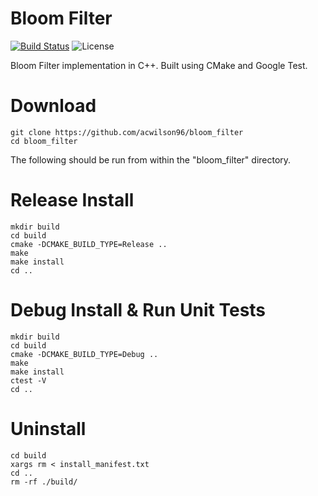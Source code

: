 # Bloom Filter
[![Build Status](https://travis-ci.com/rdtscp/bloom_filter.svg?branch=master)](https://travis-ci.com/rdtscp/bloom_filter)
![License](https://img.shields.io/badge/License-MIT-brightgreen.svg)

Bloom Filter implementation in C++. Built using CMake and Google Test. 

# Download
```
git clone https://github.com/acwilson96/bloom_filter
cd bloom_filter
```
The following should be run from within the "bloom_filter" directory.
# Release Install
```
mkdir build
cd build
cmake -DCMAKE_BUILD_TYPE=Release ..
make
make install
cd ..
```
# Debug Install & Run Unit Tests
```
mkdir build
cd build
cmake -DCMAKE_BUILD_TYPE=Debug ..
make
make install
ctest -V
cd ..
```
# Uninstall
```
cd build
xargs rm < install_manifest.txt
cd ..
rm -rf ./build/
```
